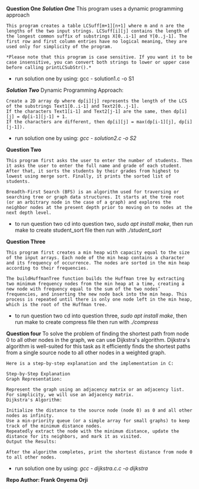 **Question One**
***Solution One***
    This program uses a dynamic programming approach

    This program creates a table LCSuff[m+1][n+1] where m and n are the lengths of the two input strings. LCSuff[i][j] contains the length of the longest common suffix of substrings X[0..i-1] and Y[0..j-1]. The first row and first column entries have no logical meaning, they are used only for simplicity of the program.

    *Please note that this program is case sensitive. If you want it to be case insensitive, you can convert both strings to lower or upper case before calling printLCSubStr().*
- run solution one by using: gcc - solution1.c -o S1

***Solution Two***
    Dynamic Programming Approach:

    Create a 2D array dp where dp[i][j] represents the length of the LCS of the substrings Text1[0..i-1] and Text2[0..j-1].
    If the characters Text1[i-1] and Text2[j-1] are the same, then dp[i][j] = dp[i-1][j-1] + 1.
    If the characters are different, then dp[i][j] = max(dp[i-1][j], dp[i][j-1]).

- run solution one by using: *gcc - solution2.c -o S2*


**Question Two**

    This program first asks the user to enter the number of students. Then it asks the user to enter the full name and grade of each student. After that, it sorts the students by their grades from highest to lowest using merge sort. Finally, it prints the sorted list of students.

    Breadth-First Search (BFS) is an algorithm used for traversing or searching tree or graph data structures. It starts at the tree root (or an arbitrary node in the case of a graph) and explores the neighbor nodes at the present depth prior to moving on to nodes at the next depth level.

- to run question two cd into question two, *sudo apt install make*, then run make to create student_sort file then run with *./student_sort*


**Question Three**

    This program first creates a min heap with capacity equal to the size of the input arrays. Each node of the min heap contains a character and its frequency of occurrence. The nodes are sorted in the min heap according to their frequencies.

    The buildHuffmanTree function builds the Huffman tree by extracting two minimum frequency nodes from the min heap at a time, creating a new node with frequency equal to the sum of the two nodes’ frequencies, and inserting the new node back into the min heap. This process is repeated until there is only one node left in the min heap, which is the root of the Huffman tree.

- to run question two cd into question three, *sudo apt install make*, then run make to create compress file then run with *./compress*


**Question four**
    To solve the problem of finding the shortest path from node 0 to all other nodes in the graph, we can use Dijkstra's algorithm. Dijkstra's algorithm is well-suited for this task as it efficiently finds the shortest paths from a single source node to all other nodes in a weighted graph.

    Here is a step-by-step explanation and the implementation in C:

    Step-by-Step Explanation
    Graph Representation:

    Represent the graph using an adjacency matrix or an adjacency list. For simplicity, we will use an adjacency matrix.
    Dijkstra's Algorithm:

    Initialize the distance to the source node (node 0) as 0 and all other nodes as infinity.
    Use a min-priority queue (or a simple array for small graphs) to keep track of the minimum distance nodes.
    Repeatedly extract the node with the minimum distance, update the distance for its neighbors, and mark it as visited.
    Output the Results:

    After the algorithm completes, print the shortest distance from node 0 to all other nodes.

- run solution one by using: *gcc - dijkstra.c.c -o dijkstra*


**Repo Author: Frank Onyema Orji**
